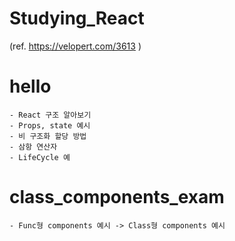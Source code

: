 # Studying_React
(ref. https://velopert.com/3613 )

# hello 

    - React 구조 알아보기
    - Props, state 예시
    - 비 구조화 할당 방법 
    - 삼항 연산자
    - LifeCycle 예



# class_components_exam

    - Func형 components 예시 -> Class형 components 예시

